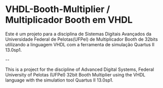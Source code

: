 # VHDL-Booth-Multiplier / Multiplicador Booth em VHDL

Este é um projeto para a disciplina de Sistemas Digitais Avançados da Universidade Federal de Pelotas(UFPel) de Multiplicador Booth de 32bits utilizando a linguagem VHDL com a ferramenta de simulação Quartus II 13.0sp1.

--

This is a project for the discipline of Advanced Digital Systems, Federal University of Pelotas (UFPel) 32bit Booth Multiplier using the VHDL language with the simulation tool Quartus II 13.0sp1.